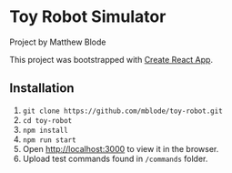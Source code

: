 # Toy Robot Simulator

Project by Matthew Blode 

This project was bootstrapped with [Create React App](https://github.com/facebook/create-react-app).

## Installation

1. `git clone https://github.com/mblode/toy-robot.git`
1. `cd toy-robot`
1. `npm install`
2. `npm run start`
3. Open [http://localhost:3000](http://localhost:3000) to view it in the browser.
4. Upload test commands found in `/commands` folder.

